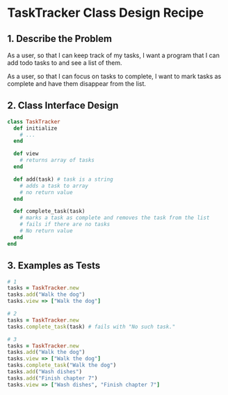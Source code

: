 # TaskTracker Class Design Recipe

## 1. Describe the Problem

As a user, so that I can keep track of my tasks, I want a program that I can add todo tasks to and see a list of them.

As a user, so that I can focus on tasks to complete, I want to mark tasks as complete and have them disappear from the list.

## 2. Class Interface Design


```ruby
class TaskTracker
  def initialize
    # ...
  end

  def view
    # returns array of tasks
  end

  def add(task) # task is a string
    # adds a task to array
    # no return value
  end

  def complete_task(task)
    # marks a task as complete and removes the task from the list
    # fails if there are no tasks
    # No return value
  end
end
```

## 3. Examples as Tests


```ruby
# 1
tasks = TaskTracker.new
tasks.add("Walk the dog")
tasks.view => ["Walk the dog"]

# 2
tasks = TaskTracker.new
tasks.complete_task(task) # fails with "No such task."

# 3
tasks = TaskTracker.new
tasks.add("Walk the dog")
tasks.view => ["Walk the dog"]
tasks.complete_task("Walk the dog")
tasks.add("Wash dishes")
tasks.add("Finish chapter 7")
tasks.view => ["Wash dishes", "Finish chapter 7"]
```